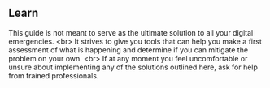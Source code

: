 
## Learn

This guide is not meant to serve as the ultimate solution to all your digital emergencies. 
&lt;br&gt;
It strives to give you tools that can help you make a first assessment of what is happening and determine if you can mitigate the problem on your own. 
&lt;br&gt;
If at any moment you feel uncomfortable or unsure about implementing any of the solutions outlined here, ask for help from trained professionals.
